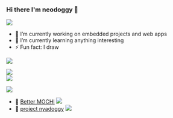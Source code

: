### Hi there I'm neodoggy 👋

![](https://img.shields.io/badge/About%20me-owo-pink)

- 🔭 I’m currently working on embedded projects and web apps
- 🌱 I’m currently learning anything interesting
- ⚡ Fun fact: I draw

![](https://img.shields.io/badge/Github%20stats-owo-pink)  

![](https://github-readme-stats.vercel.app/api?username=neodoggy&theme=radical&show_icons=true&custom_title=neodoggy%27s%20status&include_all_commits=true&rank_icon=github&show=discussions_answered)  
![](https://github-readme-stats.vercel.app/api/top-langs/?username=neodoggy&theme=radical&layout=donut-vertical)


<!--
![](https://img.shields.io/badge/Waka%20stats-owo-pink)
-->

<!--START_SECTION:waka-->

<!--END_SECTION:waka-->

![](https://img.shields.io/badge/Current%20workin%20on-owo-pink)  

- 🤖 [Better MOCHI](https://github.com/NeoDoggy/BetterMochi)
![](https://github-readme-stats.vercel.app/api/pin/?username=neodoggy&repo=BetterMochi&theme=radical)
- 💙 [project nyadoggy](https://github.com/NeoDoggy/nyadoggy_DCbot)
![](https://github-readme-stats.vercel.app/api/pin/?username=neodoggy&repo=nyadoggy_DCbot&theme=radical)


<!--
**NeoDoggy/neodoggy** is a ✨ _special_ ✨ repository because its `README.md` (this file) appears on your GitHub profile.

Here are some ideas to get you started:

- 🔭 I’m currently working on ...
- 🌱 I’m currently learning ...
- 👯 I’m looking to collaborate on ...
- 🤔 I’m looking for help with ...
- 💬 Ask me about ...
- 📫 How to reach me: ...
- 😄 Pronouns: ...
- ⚡ Fun fact: ...
-->
